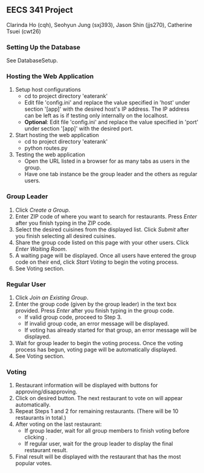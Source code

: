 ## EECS 341 Project
Clarinda Ho (cqh), Seohyun Jung (sxj393), Jason Shin (jjs270), Catherine Tsuei (cwt26)

### Setting Up the Database
See DatabaseSetup.

### Hosting the Web Application
1. Setup host configurations
	- cd to project directory 'eaterank'
	- Edit file 'config.ini' and replace the value specified in 'host' under section '[app]' with the desired host's IP address. The IP address can be left as is if testing only internally on the localhost.
	- **Optional**: Edit file 'config.ini' and replace the value specified in 'port' under section '[app]' with the desired port.
2. Start hosting the web application
	- cd to project directory 'eaterank'
	- python routes.py
3. Testing the web application
	- Open the URL listed in a browser for as many tabs as users in the group.
	- Have one tab instance be the group leader and the others as regular users.

### Group Leader
1. Click *Create a Group*.
2. Enter ZIP code of where you want to search for restaurants. Press *Enter* after you finish typing in the ZIP code.
3. Select the desired cuisines from the displayed list. Click *Submit* after you finish selecting all desired cuisines.
4. Share the group code listed on this page with your other users. Click *Enter Waiting Room*.
5. A waiting page will be displayed. Once all users have entered the group code on their end, click *Start Voting* to begin the voting process.
5. See Voting section.

### Regular User
1. Click *Join an Existing Group*.
2. Enter the group code (given by the group leader) in the text box provided. Press *Enter* after you finish typing in the group code.
	- If valid group code, proceed to Step 3.
	- If invalid group code, an error message will be displayed.
	- If voting has already started for that group, an error message will be displayed.
3. Wait for group leader to begin the voting process. Once the voting process has begun, voting page will be automatically displayed.
4. See Voting section.

### Voting
1. Restaurant information will be displayed with buttons for approving/disapproving.
2. Click on desired button. The next restaurant to vote on will appear automatically.
3. Repeat Steps 1 and 2 for remaining restaurants. (There will be 10 restaurants in total.)
4. After voting on the last restaurant:
	- If group leader, wait for all group members to finish voting before clicking <Display Results>.
	- If regular user, wait for the group leader to display the final restaurant result.
5. Final result will be displayed with the restaurant that has the most popular votes.